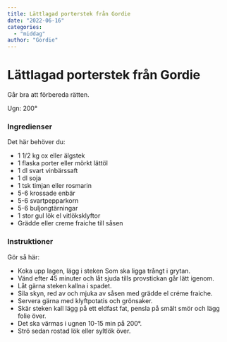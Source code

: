 ```yaml
---
title: Lättlagad porterstek från Gordie
date: "2022-06-16"
categories:
  - "middag"
author: "Gordie"
---
```


# Lättlagad porterstek från Gordie

Går bra att förbereda rätten.

Ugn: 200&#176;

### Ingredienser

Det här behöver du:

- 1 1/2 kg ox eller älgstek
- 1 flaska porter eller mörkt lättöl
- 1 dl svart vinbärssaft
- 1 dl soja
- 1 tsk timjan eller rosmarin
- 5-6 krossade enbär
- 5-6 svartpepparkorn
- 5-6 buljongtärningar
- 1 stor gul lök el vitlöksklyftor
- Grädde eller creme fraiche till såsen

### Instruktioner

Gör så här:

- Koka upp lagen, lägg i steken Som ska ligga trångt i grytan.
- Vänd efter 45 minuter och låt sjuda tills provstickan går lätt igenom.
- Låt gärna steken kallna i spadet.
- Sila skyn, red av och mjuka av såsen med grädde el créme fraiche.
- Servera gärna med klyftpotatis och grönsaker.
- Skär steken kall lägg på ett eldfast fat, pensla på smält smör och lägg folie över.
- Det ska värmas i ugnen 10-15 min på 200&#176;.
- Strö sedan rostad lök eller syltlök över.
